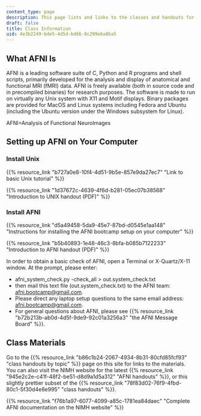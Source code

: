 ```yaml
---
content_type: page
description: This page lists and links to the classes and handouts for each session.
draft: false
title: Class Information
uid: 4e3b2249-bde5-4d5d-bd66-8c299eba8ba5
---
```

## What AFNI Is

AFNI is a leading software suite of C, Python and R programs and shell scripts, primarily developed for the analysis and display of anatomical and functional MRI (fMRI) data. AFNI is freely available (both in source code and in precompiled binaries) for research purposes. The software is made to run on virtually any Unix system with X11 and Motif displays. Binary packages are provided for MacOS and Linux systems including Fedora and Ubuntu (including the Ubuntu version under the Windows subsystem for Linux). 

AFNI=Analysis of Functional NeuroImages

## Setting up AFNI on Your Computer

### Install Unix

{{% resource_link "b727a0e8-10f4-4d51-9b5e-857e9da27ec7" "Link to basic Unix tutorial" %}}

{{% resource_link "1d37672c-4639-4f6d-b281-05ec07b38568" "Introduction to UNIX handout (PDF)" %}}

### Install AFNI

{{% resource_link "d5a49458-5da9-45e7-87bd-d0545e1aa148" "Instructions for installing the AFNI bootcamp setup on your computer" %}}

{{% resource_link "b5b40893-1e48-46c3-8bfa-b085b7122233" "Introduction to AFNI handout (PDF)" %}}

In order to obtain a basic check of AFNI, open a Terminal or X-Quartz/X-11 window. At the prompt, please enter:

- afni\_system\_check.py -check\_all > out.system\_check.txt
- then mail this text file (out.system\_check.txt) to the AFNI team: [afni.bootcamp@gmail.com](mailto:afni.bootcamp@gmail.com).
- Please direct any laptop setup questions to the same email address: [afni.bootcamp@gmail.com](mailto:afni.bootcamp@gmail.com).
- For general questions about AFNI, please see {{% resource_link "b72b213b-ab0d-4d5f-9de9-92c01a3256a3" "the AFNI Message Board" %}}. 

## Class Materials

Go to the {{% resource_link "b86c1b24-2067-4934-8b31-80cfd85fcf93" "class handouts by topic" %}} page on this site for links to the materials. You can also visit the NIMH website for the latest {{% resource_link "945e2c2e-c41f-48f2-be51-d8d9a1d5a312" "AFNI handouts" %}}, or this slightly prettier subset of the {{% resource_link "78f83d02-76f9-4fbd-80c1-5f30d4e8e995" "class handouts" %}}.

{{% resource_link "f76b1a97-6077-4099-a85c-1781ea84daec" "Complete AFNI documentation on the NIMH website" %}}